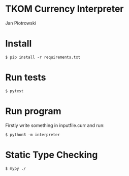 # TKOM Currency Interpreter

Jan Piotrowski

# Install

`$ pip install -r requirements.txt`

# Run tests

`$ pytest`

# Run program

Firstly write something in inputfile.curr and run:

`$ python3 -m interpreter`

# Static Type Checking

`$ mypy ./`